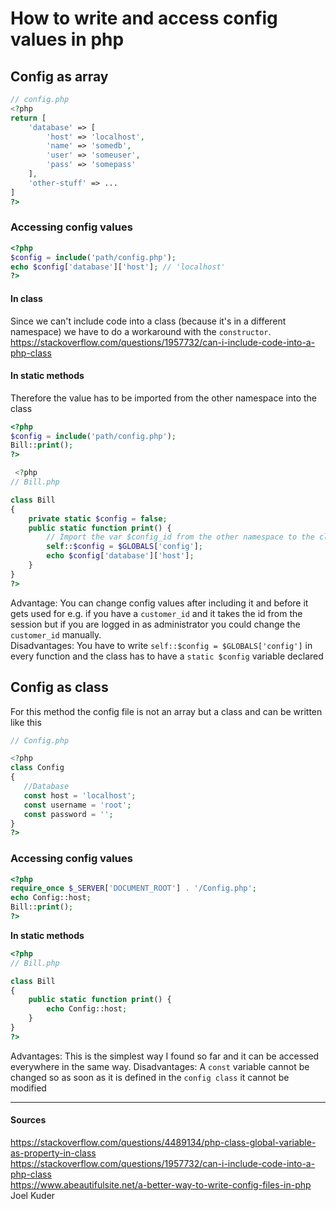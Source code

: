 # How to write and access config values in php

## Config as array 

```php
// config.php
<?php
return [
    'database' => [
        'host' => 'localhost',
        'name' => 'somedb',
        'user' => 'someuser',
        'pass' => 'somepass'
    ],
    'other-stuff' => ...
]
?>
```

### Accessing config values
```php
<?php
$config = include('path/config.php');
echo $config['database']['host']; // 'localhost'
?>
```

#### In class 
Since we can't include code into a class (because it's in a different namespace) we have to do a workaround 
with the `constructor`.
https://stackoverflow.com/questions/1957732/can-i-include-code-into-a-php-class

#### In static methods
Therefore the value has to be imported from the other namespace into the class
 ```php
 <?php
$config = include('path/config.php');
Bill::print();
?>
```

```php
 <?php
// Bill.php

class Bill
{
	private static $config = false;
	public static function print() {
		// Import the var $config_id from the other namespace to the class
		self::$config = $GLOBALS['config'];
        echo $config['database']['host'];
    }
}
?>
 ```
Advantage: You can change config values after including it and before it gets used
for e.g. if you have a `customer_id` and it takes the id from the session but if you are logged in as administrator 
you could change the `customer_id` manually.   
Disadvantages: You have to write `self::$config = $GLOBALS['config']` in every function and the class has to have a 
`static $config` variable declared 

## Config as class 
For this method the config file is not an array but a class and can be written like this
 ```php
// Config.php
 
<?php
class Config
{
 	//Database
 	const host = 'localhost';
 	const username = 'root';
 	const password = '';
}
?>
```

### Accessing config values

```php
<?php 
require_once $_SERVER['DOCUMENT_ROOT'] . '/Config.php';
echo Config::host;
Bill::print();
?>
```
**In static methods**
```php
<?php 
// Bill.php

class Bill
{
	public static function print() {
        echo Config::host;
    }
}
?>
```

Advantages: This is the simplest way I found so far and it can be accessed everywhere in the same way. 
Disadvantages: A `const` variable cannot be changed so as soon as it is defined in the `config class` it cannot be modified 

----
#### Sources
https://stackoverflow.com/questions/4489134/php-class-global-variable-as-property-in-class  
https://stackoverflow.com/questions/1957732/can-i-include-code-into-a-php-class   
https://www.abeautifulsite.net/a-better-way-to-write-config-files-in-php  
Joel Kuder
